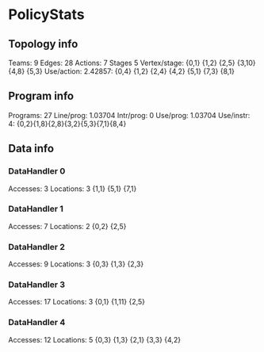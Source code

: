 # PolicyStats
## Topology info
Teams:		9
Edges:		28
Actions:	7
Stages		5
Vertex/stage:	{0,1} {1,2} {2,5} {3,10} {4,8} {5,3} 
Use/action:	2.42857: {0,4} {1,2} {2,4} {4,2} {5,1} {7,3} {8,1} 

## Program info
Programs:	27
Line/prog:	1.03704
Intr/prog:	0
Use/prog:	1.03704
Use/instr:	4: {0,2}{1,8}{2,8}{3,2}{5,3}{7,1}{8,4}

## Data info

### DataHandler 0
Accesses:	3
Locations:	3
{1,1} {5,1} {7,1} 

### DataHandler 1
Accesses:	7
Locations:	2
{0,2} {2,5} 

### DataHandler 2
Accesses:	9
Locations:	3
{0,3} {1,3} {2,3} 

### DataHandler 3
Accesses:	17
Locations:	3
{0,1} {1,11} {2,5} 

### DataHandler 4
Accesses:	12
Locations:	5
{0,3} {1,3} {2,1} {3,3} {4,2} 